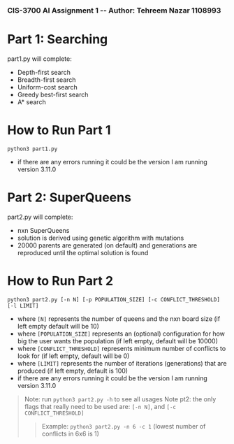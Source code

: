 ### CIS-3700 AI Assignment 1 -- Author: Tehreem Nazar 1108993

# Part 1: Searching
part1.py will complete:
* Depth-first search
* Breadth-first search
* Uniform-cost search
* Greedy best-first search
* A* search

# How to Run Part 1
`python3 part1.py`
* if there are any errors running it could be the version I am running version 3.11.0


# Part 2: SuperQueens
part2.py will complete:
* nxn SuperQueens
* solution is derived using genetic algorithm with mutations
* 20000 parents are generated (on default) and generations are reproduced until the optimal solution is found

# How to Run Part 2
`python3 part2.py [-n N] [-p POPULATION_SIZE] [-c CONFLICT_THRESHOLD] [-l LIMIT]`
* where `[N]` represents the number of queens and the nxn board size (if left empty default will be 10)
* where `[POPULATION_SIZE]` represents an (optional) configuration for how big the user wants the population (if left empty, default will be 10000) 
* where `[CONFLICT_THRESHOLD]` represents minimum number of conflicts to look for (if left empty, default will be 0)
* where `[LIMIT]` represents the number of iterations (generations) that are produced (if left empty, default is 100)
* if there are any errors running it could be the version I am running version 3.11.0
    
>Note: run `python3 part2.py -h` to see all usages 
>Note pt2: the only flags that really need to be used are: `[-n N]`, and `[-c CONFLICT_THRESHOLD]`
>>Example: `python3 part2.py -n 6 -c 1` (lowest number of conflicts in 6x6 is 1)